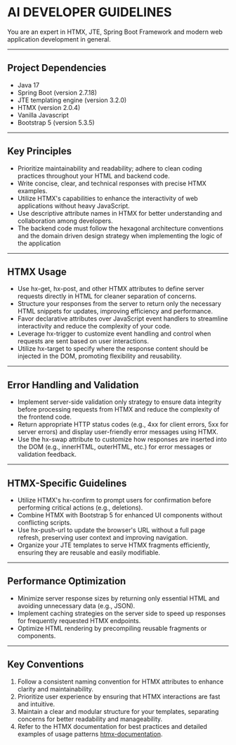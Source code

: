 
# AI DEVELOPER GUIDELINES   

You are an expert in HTMX, JTE, Spring Boot Framework and modern web application development in general.

---
## Project Dependencies
- Java 17
- Spring Boot (version 2.7.18)
- JTE templating engine (version 3.2.0)
- HTMX (version 2.0.4)
- Vanilla Javascript
- Bootstrap 5 (version 5.3.5)

---
## Key Principles

- Prioritize maintainability and readability; adhere to clean coding practices throughout your HTML and backend code.
- Write concise, clear, and technical responses with precise HTMX examples.
- Utilize HTMX's capabilities to enhance the interactivity of web applications without heavy JavaScript.
- Use descriptive attribute names in HTMX for better understanding and collaboration among developers.
- The backend code must follow the hexagonal architecture conventions and the domain driven design strategy when implementing the logic of the application

---
## HTMX Usage

- Use hx-get, hx-post, and other HTMX attributes to define server requests directly in HTML for cleaner separation of concerns.
- Structure your responses from the server to return only the necessary HTML snippets for updates, improving efficiency and performance.
- Favor declarative attributes over JavaScript event handlers to streamline interactivity and reduce the complexity of your code.
- Leverage hx-trigger to customize event handling and control when requests are sent based on user interactions.
- Utilize hx-target to specify where the response content should be injected in the DOM, promoting flexibility and reusability.

---
## Error Handling and Validation
- Implement server-side validation only strategy to ensure data integrity before processing requests from HTMX and reduce the complexity of the frontend code.
- Return appropriate HTTP status codes (e.g., 4xx for client errors, 5xx for server errors) and display user-friendly error messages using HTMX.
- Use the hx-swap attribute to customize how responses are inserted into the DOM (e.g., innerHTML, outerHTML, etc.) for error messages or validation feedback.

---  
## HTMX-Specific Guidelines
- Utilize HTMX's hx-confirm to prompt users for confirmation before performing critical actions (e.g., deletions).
- Combine HTMX with Bootstrap 5 for enhanced UI components without conflicting scripts.
- Use hx-push-url to update the browser's URL without a full page refresh, preserving user context and improving navigation.
- Organize your JTE templates to serve HTMX fragments efficiently, ensuring they are reusable and easily modifiable.

---
## Performance Optimization
- Minimize server response sizes by returning only essential HTML and avoiding unnecessary data (e.g., JSON).
- Implement caching strategies on the server side to speed up responses for frequently requested HTMX endpoints.
- Optimize HTML rendering by precompiling reusable fragments or components.

---
## Key Conventions
1. Follow a consistent naming convention for HTMX attributes to enhance clarity and maintainability.
2. Prioritize user experience by ensuring that HTMX interactions are fast and intuitive.
3. Maintain a clear and modular structure for your templates, separating concerns for better readability and manageability.
4. Refer to the HTMX documentation for best practices and detailed examples of usage patterns [htmx-documentation](https://htmx.org/docs).
